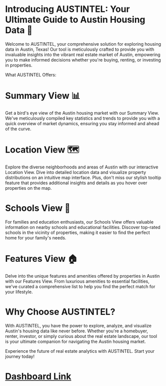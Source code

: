 # Introducing AUSTINTEL: Your Ultimate Guide to Austin Housing Data 🏡
Welcome to AUSTINTEL, your comprehensive solution for exploring housing data in Austin, Texas! Our tool is meticulously crafted to provide you with invaluable insights into the vibrant real estate market of Austin, empowering you to make informed decisions whether you're buying, renting, or investing in properties.

What AUSTINTEL Offers:
# Summary View 📊
Get a bird's eye view of the Austin housing market with our Summary View. We've meticulously compiled key statistics and trends to provide you with a quick overview of market dynamics, ensuring you stay informed and ahead of the curve.

# Location View 🗺️
Explore the diverse neighborhoods and areas of Austin with our interactive Location View. Dive into detailed location data and visualize property distributions on an intuitive map interface. Plus, don't miss our stylish tooltip feature that provides additional insights and details as you hover over properties on the map.

# Schools View 🏫
For families and education enthusiasts, our Schools View offers valuable information on nearby schools and educational facilities. Discover top-rated schools in the vicinity of properties, making it easier to find the perfect home for your family's needs.

# Features View 🏠
Delve into the unique features and amenities offered by properties in Austin with our Features View. From luxurious amenities to essential facilities, we've curated a comprehensive list to help you find the perfect match for your lifestyle.

# Why Choose AUSTINTEL?
With AUSTINTEL, you have the power to explore, analyze, and visualize Austin's housing data like never before. Whether you're a homebuyer, renter, investor, or simply curious about the real estate landscape, our tool is your ultimate companion for navigating the Austin housing market.

Experience the future of real estate analytics with AUSTINTEL. Start your journey today!

# [Dashboard Link](https://app.powerbi.com/view?r=eyJrIjoiZjNkODc4YTMtYzM3ZC00MTQwLWExZWQtNmMyN2U4ZTgyNjMwIiwidCI6ImRmODY3OWNkLWE4MGUtNDVkOC05OWFjLWM4M2VkN2ZmOTVhMCJ9)
